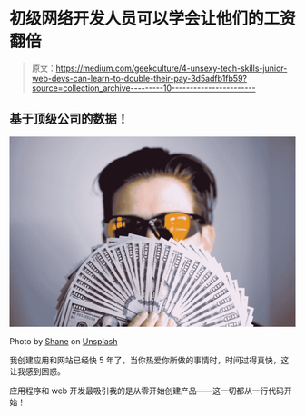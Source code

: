 # 初级网络开发人员可以学会让他们的工资翻倍

> 原文：<https://medium.com/geekculture/4-unsexy-tech-skills-junior-web-devs-can-learn-to-double-their-pay-3d5adfb1fb59?source=collection_archive---------10----------------------->

## 基于顶级公司的数据！

![](img/2edc8c6d09d94e185539bfaa132ae370.png)

Photo by [Shane](https://unsplash.com/es/@theyshane?utm_source=medium&utm_medium=referral) on [Unsplash](https://unsplash.com?utm_source=medium&utm_medium=referral)

我创建应用和网站已经快 5 年了，当你热爱你所做的事情时，时间过得真快，这让我感到困惑。

应用程序和 web 开发最吸引我的是从零开始创建产品——这一切都从一行代码开始！
